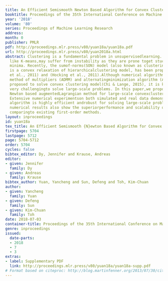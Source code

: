 ```yaml
---
title: An Efficient Semismooth Newton Based Algorithm for Convex Clustering
booktitle: Proceedings of the 35th International Conference on Machine Learning
year: '2018'
volume: '80'
series: Proceedings of Machine Learning Research
address: 
month: 0
publisher: PMLR
pdf: http://proceedings.mlr.press/v80/yuan18a/yuan18a.pdf
url: http://proceedings.mlr.press/v80/yuan2018a.html
abstract: Clustering is a fundamental problem in unsupervisedlearning. Popular methods
  like K-means,may suffer from instability as they are prone toget stuck in its local
  minima. Recently, the sumof-norms(SON) model (also known as clusteringpath), which
  is a convex relaxation of hierarchicalclustering model, has been proposed in(Lindsten
  et al., 2011) and (Hocking et al., 2011).Although numerical algorithms like alternatingdirection
  method of multipliers (ADMM) and alternatingminimization algorithm (AMA) havebeen
  proposed to solve convex clustering model(Chi & Lange, 2015), it is known to be
  very challengingto solve large-scale problems. In this paper,we propose a semismooth
  Newton based augmentedLagrangian method for large-scale convexclustering problems.
  Extensive numerical experimentson both simulated and real data demonstratethat our
  algorithm is highly efficient androbust for solving large-scale problems. Moreover,the
  numerical results also show the superiorperformance and scalability of our algorithm
  comparingto existing first-order methods.
layout: inproceedings
id: yuan18a
tex_title: An Efficient Semismooth {N}ewton Based Algorithm for Convex Clustering
firstpage: 5704
lastpage: 5712
page: 5704-5712
order: 5704
cycles: false
bibtex_editor: Dy, Jennifer and Krause, Andreas
editor:
- given: Jennifer
  family: Dy
- given: Andreas
  family: Krause
bibtex_author: Yuan, Yancheng and Sun, Defeng and Toh, Kim-Chuan
author:
- given: Yancheng
  family: Yuan
- given: Defeng
  family: Sun
- given: Kim-Chuan
  family: Toh
date: 2018-07-03
container-title: Proceedings of the 35th International Conference on Machine Learning
genre: inproceedings
issued:
  date-parts:
  - 2018
  - 7
  - 3
extras:
- label: Supplementary PDF
  link: http://proceedings.mlr.press/v80/yuan18a/yuan18a-supp.pdf
# Format based on citeproc: http://blog.martinfenner.org/2013/07/30/citeproc-yaml-for-bibliographies/
---
```

